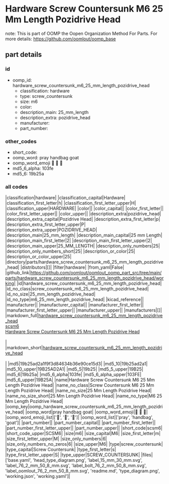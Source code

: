 # Hardware Screw Countersunk M6 25 Mm Length Pozidrive Head  

note: This is part of OOMP the Oopen Organization Method For Parts. For more details: https://github.com/oomlout/oomp_base

##  part details





### id
* oomp_id: hardware_screw_countersunk_m6_25_mm_length_pozidrive_head
  * classification: hardware
  * type: screw_countersunk
  * size: m6
  * color: 
  * description_main: 25_mm_length
  * description_extra: pozidrive_head
  * manufacturer: 
  * part_number: 

### other_codes
* short_code: 
* oomp_word: pray handbag goat
* oomp_word_emoji :pray: :handbag: :goat:
* md5_6_alpha: 103fe
* md5_6: 19b25a

### all codes 
|classification|hardware|
|classification_capital|Hardware|
|classification_first_letter|h|
|classification_first_letter_upper|H|
|classification_upper|HARDWARE|
|color||
|color_capital||
|color_first_letter||
|color_first_letter_upper||
|color_upper||
|description_extra|pozidrive_head|
|description_extra_capital|Pozidrive Head|
|description_extra_first_letter|p|
|description_extra_first_letter_upper|P|
|description_extra_upper|POZIDRIVE_HEAD|
|description_main|25_mm_length|
|description_main_capital|25 mm Length|
|description_main_first_letter|2|
|description_main_first_letter_upper|2|
|description_main_upper|25_MM_LENGTH|
|description_only_numbers|25|
|description_only_numbers_short|25|
|description_or_color|25|
|description_or_color_upper|25|
|directory|parts/hardware_screw_countersunk_m6_25_mm_length_pozidrive_head|
|distributors|[]|
|filter|hardware|
|from_yaml|False|
|github_link|https://github.com/oomlout/oomlout_oomp_part_src/tree/main/parts/hardware_screw_countersunk_m6_25_mm_length_pozidrive_head/working|
|id|hardware_screw_countersunk_m6_25_mm_length_pozidrive_head|
|id_no_class|screw_countersunk_m6_25_mm_length_pozidrive_head|
|id_no_size|25_mm_length_pozidrive_head|
|id_no_type|m6_25_mm_length_pozidrive_head|
|kicad_reference||
|manufacturer||
|manufacturer_capital||
|manufacturer_first_letter||
|manufacturer_first_letter_upper||
|manufacturer_upper||
|manufacturers|[]|
|markdown_full|[hardware_screw_countersunk_m6_25_mm_length_pozidrive_head](https://github.com/oomlout/oomlout_oomp_part_src/tree/main/parts/hardware_screw_countersunk_m6_25_mm_length_pozidrive_head/working)<br>[scsm6](https://github.com/oomlout/oomlout_oomp_part_src/tree/main/parts/hardware_screw_countersunk_m6_25_mm_length_pozidrive_head/working)<br>[Hardware Screw Countersunk M6 25 Mm Length Pozidrive Head](https://github.com/oomlout/oomlout_oomp_part_src/tree/main/parts/hardware_screw_countersunk_m6_25_mm_length_pozidrive_head/working)<br><br>|
|markdown_short|[hardware_screw_countersunk_m6_25_mm_length_pozidrive_head](https://github.com/oomlout/oomlout_oomp_part_src/tree/main/parts/hardware_screw_countersunk_m6_25_mm_length_pozidrive_head/working)<br><br>|
|md5|19b25ad2a1f9f3d84634b36e90ce15d3|
|md5_10|19b25ad2a1|
|md5_10_upper|19B25AD2A1|
|md5_5|19b25|
|md5_5_upper|19B25|
|md5_6|19b25a|
|md5_6_alpha|103fe|
|md5_6_alpha_upper|103FE|
|md5_6_upper|19B25A|
|name|Hardware Screw Countersunk M6 25 Mm Length Pozidrive Head|
|name_no_class|Screw Countersunk M6 25 Mm Length Pozidrive Head|
|name_no_size|25 Mm Length Pozidrive Head|
|name_no_size_short|25 Mm Length Pozidrive Head|
|name_no_type|M6 25 Mm Length Pozidrive Head|
|oomp_key|oomp_hardware_screw_countersunk_m6_25_mm_length_pozidrive_head|
|oomp_word|pray handbag goat|
|oomp_word_emoji|:pray: :handbag: :goat:|
|oomp_word_emoji_list|[':pray:', ':handbag:', ':goat:']|
|oomp_word_list|['pray', 'handbag', 'goat']|
|part_number||
|part_number_capital||
|part_number_first_letter||
|part_number_first_letter_upper||
|part_number_upper||
|short_code|scsm6|
|short_code_upper|SCSM6|
|size|m6|
|size_capital|M6|
|size_first_letter|m|
|size_first_letter_upper|M|
|size_only_numbers|6|
|size_only_numbers_no_zeros|6|
|size_upper|M6|
|type|screw_countersunk|
|type_capital|Screw Countersunk|
|type_first_letter|s|
|type_first_letter_upper|S|
|type_upper|SCREW_COUNTERSUNK|
|files|['base.yaml', 'head_type_diagram.png', 'label_15_mm_30_mm.svg', 'label_76_2_mm_50_8_mm.svg', 'label_bolt_76_2_mm_50_8_mm.svg', 'label_oomlout_76_2_mm_50_8_mm.svg', 'readme.md', 'type_diagram.png', 'working.json', 'working.yaml']|
